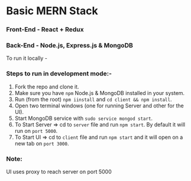 # Basic MERN Stack

### Front-End - React + Redux

### Back-End - Node.js, Express.js & MongoDB

To run it locally -

### Steps to run in development mode:-

1. Fork the repo and clone it.
2. Make sure you have `npm` Node.js & MongoDB installed in your system.
3. Run (from the root) `npm iinstall` and `cd client && npm install`.
4. Open two terminal windows (one for running Server and other for the UI).
5. Start MongoDB service with `sudo service mongod start`. 
6. To Start Server => cd to `server` file and run `npm start`. By default it will run on `port 5000`.
7. To Start UI => cd to `client` file and run `npm start` and it will open on a new tab on `port 3000`.

### Note: 
  UI uses proxy to reach server on port 5000




